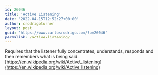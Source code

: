 ```yaml
---
id: 26046
title: 'Active Listening'
date: '2022-04-15T12:52:27+00:00'
author: crodrigoturner
layout: post
guid: 'https://www.carlosrodrigo.com/?p=26046'
permalink: /active-listening/
---
```


Requires that the listener fully concentrates, understands, responds and then remembers what is being said.  
[https://en.wikipedia.org/wiki/Active\_listening](https://en.wikipedia.org/wiki/Active_listening)